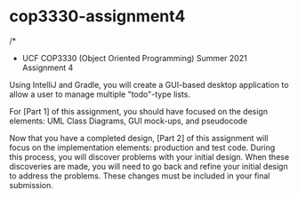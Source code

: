 # cop3330-assignment4
/*
 *  UCF COP3330 (Object Oriented Programming) Summer 2021 Assignment 4

Using IntelliJ and Gradle, you will create a GUI-based desktop application to allow a user to manage multiple "todo"-type lists.

For [Part 1] of this assignment, you should have focused on the design elements:  UML Class Diagrams, GUI mock-ups, and pseudocode

Now that you have a completed design, [Part 2] of this assignment will focus on the implementation elements: production and test code. During this process, you will discover problems with your initial design. When these discoveries are made, you will need to go back and refine your initial design to address the problems. These changes must be included in your final submission.
